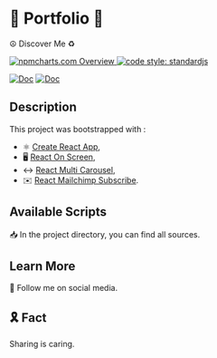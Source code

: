 # 🎋 Portfolio 📲
☮️ Discover Me ♻️

<a href="https://npmcharts.com">
    <img src="https://img.shields.io/badge/-npmcharts-red" alt="npmcharts.com Overview" />
</a>

<a href="https://standardjs.com">
  <img src="https://img.shields.io/badge/code_style-standardjs-cccc44.svg" alt="code style: standardjs">
</a>

[![Doc](https://img.shields.io/badge/Web-Portfolio-blue)](http://aldofwi.github.io/portfolio) 
[![Doc](https://img.shields.io/badge/Discover-Me-black)](http://aldofwi.github.io/portfolio)


## Description

This project was bootstrapped with :  
* ⚛️ [Create React App](https://github.com/facebook/create-react-app),
* 🖥 [React On Screen](https://github.com/fkhadra/react-on-screen),
* ↔️ [React Multi Carousel](https://github.com/YIZHUANG/react-multi-carousel),
* ✉️ [React Mailchimp Subscribe](https://github.com/revolunet/react-mailchimp-subscribe).


## Available Scripts

📥 In the project directory, you can find all sources.

## Learn More

📲 Follow me on social media.

## 🎗 Fact

Sharing is caring.
